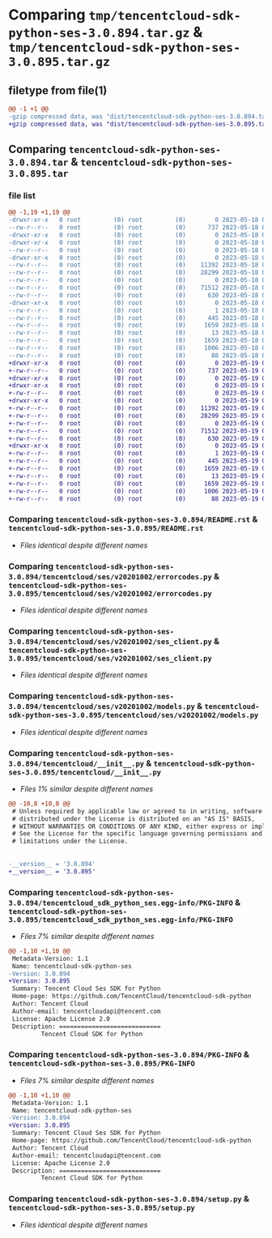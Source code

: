 # Comparing `tmp/tencentcloud-sdk-python-ses-3.0.894.tar.gz` & `tmp/tencentcloud-sdk-python-ses-3.0.895.tar.gz`

## filetype from file(1)

```diff
@@ -1 +1 @@
-gzip compressed data, was "dist/tencentcloud-sdk-python-ses-3.0.894.tar", last modified: Thu May 18 00:34:42 2023, max compression
+gzip compressed data, was "dist/tencentcloud-sdk-python-ses-3.0.895.tar", last modified: Fri May 19 02:58:18 2023, max compression
```

## Comparing `tencentcloud-sdk-python-ses-3.0.894.tar` & `tencentcloud-sdk-python-ses-3.0.895.tar`

### file list

```diff
@@ -1,19 +1,19 @@
-drwxr-xr-x   0 root         (0) root         (0)        0 2023-05-18 00:34:42.000000 tencentcloud-sdk-python-ses-3.0.894/
--rw-r--r--   0 root         (0) root         (0)      737 2023-05-18 00:34:42.000000 tencentcloud-sdk-python-ses-3.0.894/README.rst
-drwxr-xr-x   0 root         (0) root         (0)        0 2023-05-18 00:34:42.000000 tencentcloud-sdk-python-ses-3.0.894/tencentcloud/
-drwxr-xr-x   0 root         (0) root         (0)        0 2023-05-18 00:34:42.000000 tencentcloud-sdk-python-ses-3.0.894/tencentcloud/ses/
--rw-r--r--   0 root         (0) root         (0)        0 2023-05-18 00:34:42.000000 tencentcloud-sdk-python-ses-3.0.894/tencentcloud/ses/__init__.py
-drwxr-xr-x   0 root         (0) root         (0)        0 2023-05-18 00:34:42.000000 tencentcloud-sdk-python-ses-3.0.894/tencentcloud/ses/v20201002/
--rw-r--r--   0 root         (0) root         (0)    11392 2023-05-18 00:34:42.000000 tencentcloud-sdk-python-ses-3.0.894/tencentcloud/ses/v20201002/errorcodes.py
--rw-r--r--   0 root         (0) root         (0)    28299 2023-05-18 00:34:42.000000 tencentcloud-sdk-python-ses-3.0.894/tencentcloud/ses/v20201002/ses_client.py
--rw-r--r--   0 root         (0) root         (0)        0 2023-05-18 00:34:42.000000 tencentcloud-sdk-python-ses-3.0.894/tencentcloud/ses/v20201002/__init__.py
--rw-r--r--   0 root         (0) root         (0)    71512 2023-05-18 00:34:42.000000 tencentcloud-sdk-python-ses-3.0.894/tencentcloud/ses/v20201002/models.py
--rw-r--r--   0 root         (0) root         (0)      630 2023-05-18 00:34:42.000000 tencentcloud-sdk-python-ses-3.0.894/tencentcloud/__init__.py
-drwxr-xr-x   0 root         (0) root         (0)        0 2023-05-18 00:34:42.000000 tencentcloud-sdk-python-ses-3.0.894/tencentcloud_sdk_python_ses.egg-info/
--rw-r--r--   0 root         (0) root         (0)        1 2023-05-18 00:34:42.000000 tencentcloud-sdk-python-ses-3.0.894/tencentcloud_sdk_python_ses.egg-info/dependency_links.txt
--rw-r--r--   0 root         (0) root         (0)      445 2023-05-18 00:34:42.000000 tencentcloud-sdk-python-ses-3.0.894/tencentcloud_sdk_python_ses.egg-info/SOURCES.txt
--rw-r--r--   0 root         (0) root         (0)     1659 2023-05-18 00:34:42.000000 tencentcloud-sdk-python-ses-3.0.894/tencentcloud_sdk_python_ses.egg-info/PKG-INFO
--rw-r--r--   0 root         (0) root         (0)       13 2023-05-18 00:34:42.000000 tencentcloud-sdk-python-ses-3.0.894/tencentcloud_sdk_python_ses.egg-info/top_level.txt
--rw-r--r--   0 root         (0) root         (0)     1659 2023-05-18 00:34:42.000000 tencentcloud-sdk-python-ses-3.0.894/PKG-INFO
--rw-r--r--   0 root         (0) root         (0)     1006 2023-05-18 00:34:42.000000 tencentcloud-sdk-python-ses-3.0.894/setup.py
--rw-r--r--   0 root         (0) root         (0)       88 2023-05-18 00:34:42.000000 tencentcloud-sdk-python-ses-3.0.894/setup.cfg
+drwxr-xr-x   0 root         (0) root         (0)        0 2023-05-19 02:58:18.000000 tencentcloud-sdk-python-ses-3.0.895/
+-rw-r--r--   0 root         (0) root         (0)      737 2023-05-19 02:58:17.000000 tencentcloud-sdk-python-ses-3.0.895/README.rst
+drwxr-xr-x   0 root         (0) root         (0)        0 2023-05-19 02:58:18.000000 tencentcloud-sdk-python-ses-3.0.895/tencentcloud/
+drwxr-xr-x   0 root         (0) root         (0)        0 2023-05-19 02:58:18.000000 tencentcloud-sdk-python-ses-3.0.895/tencentcloud/ses/
+-rw-r--r--   0 root         (0) root         (0)        0 2023-05-19 02:58:17.000000 tencentcloud-sdk-python-ses-3.0.895/tencentcloud/ses/__init__.py
+drwxr-xr-x   0 root         (0) root         (0)        0 2023-05-19 02:58:18.000000 tencentcloud-sdk-python-ses-3.0.895/tencentcloud/ses/v20201002/
+-rw-r--r--   0 root         (0) root         (0)    11392 2023-05-19 02:58:17.000000 tencentcloud-sdk-python-ses-3.0.895/tencentcloud/ses/v20201002/errorcodes.py
+-rw-r--r--   0 root         (0) root         (0)    28299 2023-05-19 02:58:17.000000 tencentcloud-sdk-python-ses-3.0.895/tencentcloud/ses/v20201002/ses_client.py
+-rw-r--r--   0 root         (0) root         (0)        0 2023-05-19 02:58:17.000000 tencentcloud-sdk-python-ses-3.0.895/tencentcloud/ses/v20201002/__init__.py
+-rw-r--r--   0 root         (0) root         (0)    71512 2023-05-19 02:58:17.000000 tencentcloud-sdk-python-ses-3.0.895/tencentcloud/ses/v20201002/models.py
+-rw-r--r--   0 root         (0) root         (0)      630 2023-05-19 02:58:17.000000 tencentcloud-sdk-python-ses-3.0.895/tencentcloud/__init__.py
+drwxr-xr-x   0 root         (0) root         (0)        0 2023-05-19 02:58:18.000000 tencentcloud-sdk-python-ses-3.0.895/tencentcloud_sdk_python_ses.egg-info/
+-rw-r--r--   0 root         (0) root         (0)        1 2023-05-19 02:58:18.000000 tencentcloud-sdk-python-ses-3.0.895/tencentcloud_sdk_python_ses.egg-info/dependency_links.txt
+-rw-r--r--   0 root         (0) root         (0)      445 2023-05-19 02:58:18.000000 tencentcloud-sdk-python-ses-3.0.895/tencentcloud_sdk_python_ses.egg-info/SOURCES.txt
+-rw-r--r--   0 root         (0) root         (0)     1659 2023-05-19 02:58:18.000000 tencentcloud-sdk-python-ses-3.0.895/tencentcloud_sdk_python_ses.egg-info/PKG-INFO
+-rw-r--r--   0 root         (0) root         (0)       13 2023-05-19 02:58:18.000000 tencentcloud-sdk-python-ses-3.0.895/tencentcloud_sdk_python_ses.egg-info/top_level.txt
+-rw-r--r--   0 root         (0) root         (0)     1659 2023-05-19 02:58:18.000000 tencentcloud-sdk-python-ses-3.0.895/PKG-INFO
+-rw-r--r--   0 root         (0) root         (0)     1006 2023-05-19 02:58:17.000000 tencentcloud-sdk-python-ses-3.0.895/setup.py
+-rw-r--r--   0 root         (0) root         (0)       88 2023-05-19 02:58:18.000000 tencentcloud-sdk-python-ses-3.0.895/setup.cfg
```

### Comparing `tencentcloud-sdk-python-ses-3.0.894/README.rst` & `tencentcloud-sdk-python-ses-3.0.895/README.rst`

 * *Files identical despite different names*

### Comparing `tencentcloud-sdk-python-ses-3.0.894/tencentcloud/ses/v20201002/errorcodes.py` & `tencentcloud-sdk-python-ses-3.0.895/tencentcloud/ses/v20201002/errorcodes.py`

 * *Files identical despite different names*

### Comparing `tencentcloud-sdk-python-ses-3.0.894/tencentcloud/ses/v20201002/ses_client.py` & `tencentcloud-sdk-python-ses-3.0.895/tencentcloud/ses/v20201002/ses_client.py`

 * *Files identical despite different names*

### Comparing `tencentcloud-sdk-python-ses-3.0.894/tencentcloud/ses/v20201002/models.py` & `tencentcloud-sdk-python-ses-3.0.895/tencentcloud/ses/v20201002/models.py`

 * *Files identical despite different names*

### Comparing `tencentcloud-sdk-python-ses-3.0.894/tencentcloud/__init__.py` & `tencentcloud-sdk-python-ses-3.0.895/tencentcloud/__init__.py`

 * *Files 1% similar despite different names*

```diff
@@ -10,8 +10,8 @@
 # Unless required by applicable law or agreed to in writing, software
 # distributed under the License is distributed on an "AS IS" BASIS,
 # WITHOUT WARRANTIES OR CONDITIONS OF ANY KIND, either express or implied.
 # See the License for the specific language governing permissions and
 # limitations under the License.
 
 
-__version__ = '3.0.894'
+__version__ = '3.0.895'
```

### Comparing `tencentcloud-sdk-python-ses-3.0.894/tencentcloud_sdk_python_ses.egg-info/PKG-INFO` & `tencentcloud-sdk-python-ses-3.0.895/tencentcloud_sdk_python_ses.egg-info/PKG-INFO`

 * *Files 7% similar despite different names*

```diff
@@ -1,10 +1,10 @@
 Metadata-Version: 1.1
 Name: tencentcloud-sdk-python-ses
-Version: 3.0.894
+Version: 3.0.895
 Summary: Tencent Cloud Ses SDK for Python
 Home-page: https://github.com/TencentCloud/tencentcloud-sdk-python
 Author: Tencent Cloud
 Author-email: tencentcloudapi@tencent.com
 License: Apache License 2.0
 Description: ============================
         Tencent Cloud SDK for Python
```

### Comparing `tencentcloud-sdk-python-ses-3.0.894/PKG-INFO` & `tencentcloud-sdk-python-ses-3.0.895/PKG-INFO`

 * *Files 7% similar despite different names*

```diff
@@ -1,10 +1,10 @@
 Metadata-Version: 1.1
 Name: tencentcloud-sdk-python-ses
-Version: 3.0.894
+Version: 3.0.895
 Summary: Tencent Cloud Ses SDK for Python
 Home-page: https://github.com/TencentCloud/tencentcloud-sdk-python
 Author: Tencent Cloud
 Author-email: tencentcloudapi@tencent.com
 License: Apache License 2.0
 Description: ============================
         Tencent Cloud SDK for Python
```

### Comparing `tencentcloud-sdk-python-ses-3.0.894/setup.py` & `tencentcloud-sdk-python-ses-3.0.895/setup.py`

 * *Files identical despite different names*


